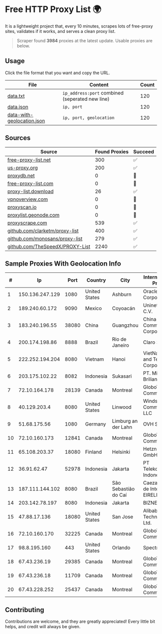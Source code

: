 
# Free HTTP Proxy List 🌍

It is a lightweight project that, every 10 minutes, scrapes lots of free-proxy sites, validates if it works, and serves a clean proxy list.


> Scraper found **3984** proxies at the latest update. Usable proxies are below.

## Usage

Click the file format that you want and copy the URL.


|File|Content|Count|
|----|-------|-----|
|[data.txt](https://raw.githubusercontent.com/themiralay/Proxy-List-World/master/data.txt)|`ip_address:port` combined (seperated new line)|120|
|[data.json](https://raw.githubusercontent.com/themiralay/Proxy-List-World/master/data.json)|`ip, port`|120|
|[data-with-geolocation.json](https://raw.githubusercontent.com/themiralay/Proxy-List-World/master/data-with-geolocation.json)|`ip, port, geolocation`|120|

## Sources

|Source|Found Proxies|Succeed|
|------|-------------|-------|
|[free-proxy-list.net](https://free-proxy-list.net)|300|✅|
|[us-proxy.org](https://www.us-proxy.org)|200|✅|
|[proxydb.net](http://proxydb.net)|0|🚫|
|[free-proxy-list.com](https://free-proxy-list.com/?page=&port=&type%5B%5D=http&type%5B%5D=https&up_time=0&search=Search)|0|🚫|
|[proxy-list.download](https://www.proxy-list.download/HTTP)|26|✅|
|[vpnoverview.com](https://vpnoverview.com/privacy/anonymous-browsing/free-proxy-servers)|0|🚫|
|[proxyscan.io](https://www.proxyscan.io)|0|🚫|
|[proxylist.geonode.com](https://proxylist.geonode.com/api/proxy-list?limit=300&page=1&sort_by=lastChecked&sort_type=desc&protocols=http,https)|0|🚫|
|[proxyscrape.com](https://api.proxyscrape.com/v2/?request=displayproxies&protocol=http&timeout=10000&country=all&ssl=all&anonymity=all)|539|✅|
|[github.com/clarketm/proxy-list](https://raw.githubusercontent.com/clarketm/proxy-list/master/proxy-list-raw.txt)|400|✅|
|[github.com/monosans/proxy-list](https://raw.githubusercontent.com/monosans/proxy-list/main/proxies/http.txt)|279|✅|
|[github.com/TheSpeedX/PROXY-List](https://raw.githubusercontent.com/TheSpeedX/PROXY-List/master/http.txt)|2240|✅|


## Sample Proxies With Geolocation Info

|#|Ip|Port|Country|City|Internet Service Provider|
|-|--|----|-------|----|-------------------------|
|1|150.136.247.129|1080|United States|Ashburn|Oracle Corporation|
|2|189.240.60.172|9090|Mexico|Coyoacán|Uninet S.A. de C.V.|
|3|183.240.196.55|38080|China|Guangzhou|China Mobile Communications Corporation|
|4|200.174.198.86|8888|Brazil|Rio de Janeiro|Claro S.A|
|5|222.252.194.204|8080|Vietnam|Hanoi|VietNam Post and Telecom Corporation|
|6|203.175.102.22|8082|Indonesia|Sukasari|PT. Mitra Kita Brilian|
|7|72.10.164.178|28139|Canada|Montreal|GloboTech Communications|
|8|40.129.203.4|8080|United States|Linwood|Windstream Communications LLC|
|9|51.68.175.56|1080|Germany|Limburg an der Lahn|OVH SAS|
|10|72.10.160.173|12841|Canada|Montreal|GloboTech Communications|
|11|65.108.203.37|18080|Finland|Helsinki|Hetzner Online GmbH|
|12|36.91.62.47|52978|Indonesia|Jakarta|PT Telekomunikasi Indonesia|
|13|187.111.144.102|8080|Brazil|São Sebastião do Caí|Caezar Provedor de Internet EIRELI|
|14|203.142.78.197|8080|Indonesia|Jakarta|BIZNET|
|15|47.88.17.136|18080|United States|San Jose|Alibaba (US) Technology Co., Ltd.|
|16|72.10.160.170|32225|Canada|Montreal|GloboTech Communications|
|17|98.8.195.160|443|United States|Orlando|Spectrum|
|18|67.43.236.19|29385|Canada|Montreal|GloboTech Communications|
|19|67.43.236.18|11709|Canada|Montreal|GloboTech Communications|
|20|67.43.228.252|25437|Canada|Montreal|GloboTech Communications|



## Contributing

Contributions are welcome, and they are greatly appreciated! Every
little bit helps, and credit will always be given.

